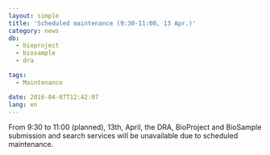 ```yaml
---
layout: simple
title: 'Scheduled maintenance (9:30-11:00, 13 Apr.)'
category: news
db:
  - bioproject
  - biosample
  - dra

tags:
  - Maintenance

date: 2016-04-07T12:42:07
lang: en
---
```


From 9:30 to 11:00 (planned), 13th, April, the DRA, BioProject and BioSample submission and search services will be unavailable due to scheduled maintenance.
